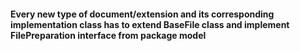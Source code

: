 #### Every new type of document/extension and its corresponding implementation class has to extend BaseFile class and implement FilePreparation interface from package model